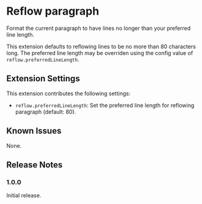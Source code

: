 # Reflow paragraph

Format the current paragraph to have lines no longer than your preferred line
length. 

This extension defaults to reflowing lines to be no more than 80 characters
long. The preferred line length may be overriden using the config value of
`reflow.preferredLineLength`.

## Extension Settings

This extension contributes the following settings:

* `reflow.preferredLineLength`: Set the preferred line length for reflowing paragraph (default: 80).

## Known Issues

None.

## Release Notes

### 1.0.0

Initial release.
